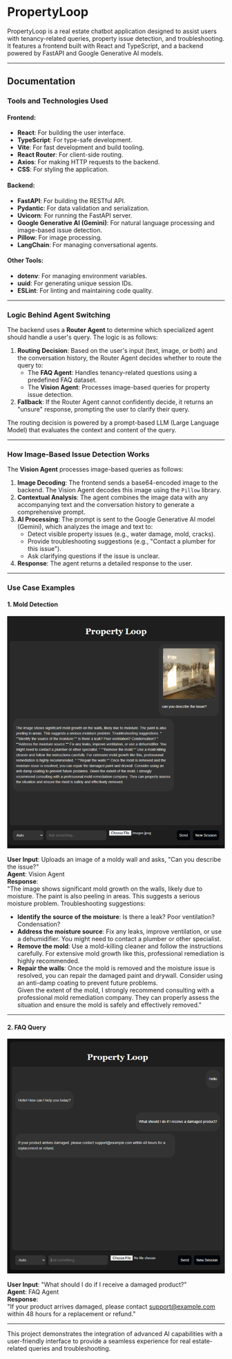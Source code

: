 # PropertyLoop

PropertyLoop is a real estate chatbot application designed to assist users with tenancy-related queries, property issue detection, and troubleshooting. It features a frontend built with React and TypeScript, and a backend powered by FastAPI and Google Generative AI models.

---

## Documentation

### Tools and Technologies Used

#### Frontend:
- **React**: For building the user interface.
- **TypeScript**: For type-safe development.
- **Vite**: For fast development and build tooling.
- **React Router**: For client-side routing.
- **Axios**: For making HTTP requests to the backend.
- **CSS**: For styling the application.

#### Backend:
- **FastAPI**: For building the RESTful API.
- **Pydantic**: For data validation and serialization.
- **Uvicorn**: For running the FastAPI server.
- **Google Generative AI (Gemini)**: For natural language processing and image-based issue detection.
- **Pillow**: For image processing.
- **LangChain**: For managing conversational agents.

#### Other Tools:
- **dotenv**: For managing environment variables.
- **uuid**: For generating unique session IDs.
- **ESLint**: For linting and maintaining code quality.

---

### Logic Behind Agent Switching

The backend uses a **Router Agent** to determine which specialized agent should handle a user's query. The logic is as follows:
1. **Routing Decision**: Based on the user's input (text, image, or both) and the conversation history, the Router Agent decides whether to route the query to:
   - The **FAQ Agent**: Handles tenancy-related questions using a predefined FAQ dataset.
   - The **Vision Agent**: Processes image-based queries for property issue detection.
2. **Fallback**: If the Router Agent cannot confidently decide, it returns an "unsure" response, prompting the user to clarify their query.

The routing decision is powered by a prompt-based LLM (Large Language Model) that evaluates the context and content of the query.

---

### How Image-Based Issue Detection Works

The **Vision Agent** processes image-based queries as follows:
1. **Image Decoding**: The frontend sends a base64-encoded image to the backend. The Vision Agent decodes this image using the `Pillow` library.
2. **Contextual Analysis**: The agent combines the image data with any accompanying text and the conversation history to generate a comprehensive prompt.
3. **AI Processing**: The prompt is sent to the Google Generative AI model (Gemini), which analyzes the image and text to:
   - Detect visible property issues (e.g., water damage, mold, cracks).
   - Provide troubleshooting suggestions (e.g., "Contact a plumber for this issue").
   - Ask clarifying questions if the issue is unclear.
4. **Response**: The agent returns a detailed response to the user.

---

### Use Case Examples

#### 1. Mold Detection
![Mold Detection](Screenshot_vision.png)

**User Input**: Uploads an image of a moldy wall and asks, "Can you describe the issue?"  
**Agent**: Vision Agent  
**Response**:  
"The image shows significant mold growth on the walls, likely due to moisture. The paint is also peeling in areas. This suggests a serious moisture problem. Troubleshooting suggestions:  
- **Identify the source of the moisture**: Is there a leak? Poor ventilation? Condensation?  
- **Address the moisture source**: Fix any leaks, improve ventilation, or use a dehumidifier. You might need to contact a plumber or other specialist.  
- **Remove the mold**: Use a mold-killing cleaner and follow the instructions carefully. For extensive mold growth like this, professional remediation is highly recommended.  
- **Repair the walls**: Once the mold is removed and the moisture issue is resolved, you can repair the damaged paint and drywall. Consider using an anti-damp coating to prevent future problems.  
Given the extent of the mold, I strongly recommend consulting with a professional mold remediation company. They can properly assess the situation and ensure the mold is safely and effectively removed."

---

#### 2. FAQ Query
![FAQ Query](Screenshot_faq.png)

**User Input**: "What should I do if I receive a damaged product?"  
**Agent**: FAQ Agent  
**Response**:  
"If your product arrives damaged, please contact support@example.com within 48 hours for a replacement or refund."

---

This project demonstrates the integration of advanced AI capabilities with a user-friendly interface to provide a seamless experience for real estate-related queries and troubleshooting.

